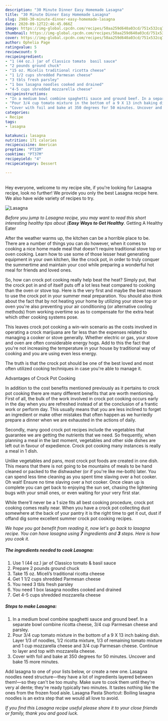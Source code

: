 ```yaml
---
description: "30 Minute Dinner Easy Homemade Lasagna"
title: "30 Minute Dinner Easy Homemade Lasagna"
slug: 2988-30-minute-dinner-easy-homemade-lasagna
date: 2020-09-12T22:46:45.066Z
image: https://img-global.cpcdn.com/recipes/50aa259d640a03cd/751x532cq70/lasagna-recipe-main-photo.jpg
thumbnail: https://img-global.cpcdn.com/recipes/50aa259d640a03cd/751x532cq70/lasagna-recipe-main-photo.jpg
cover: https://img-global.cpcdn.com/recipes/50aa259d640a03cd/751x532cq70/lasagna-recipe-main-photo.jpg
author: Ophelia Page
ratingvalue: 5
reviewcount: 9
recipeingredient:
- "1 (44 oz.) jar of Classico tomato  basil sauce"
- "2 pounds ground chuck"
- "15 oz. Micelis traditional ricotta cheese"
- "1 1/2 cups shredded Parmesan cheese"
- "3 tbls fresh parsley"
- "1 box lasagna noodles cooked and drained"
- "4-5 cups shredded mozzarella cheese"
recipeinstructions:
- "In a medium bowl combine spaghetti sauce and ground beef. In a separate bowl combine ricotta cheese, 3/4 cup Parmesan cheese and parsley."
- "Pour 3/4 cup tomato mixture in the bottom of a 9 X 13 inch baking dish. Layer 1/3 of noodles, 1/2 ricotta mixture, 1/3 of remaining tomato mixture and 1 cup mozzarella cheese and 3/4 cup Parmesan cheese. Continue to layer and top with mozzarella cheese."
- "Cover with foil and bake at 350 degrees for 50 minutes. Uncover and bake 15 more minutes."
categories:
- Recipe
tags:
- lasagna

katakunci: lasagna 
nutrition: 171 calories
recipecuisine: American
preptime: "PT33M"
cooktime: "PT37M"
recipeyield: "4"
recipecategory: Dessert

---
```

<br>
Hey everyone, welcome to my recipe site, if you're looking for Lasagna recipe, look no further! We provide you only the best Lasagna recipe here. We also have wide variety of recipes to try.
<br>


![Lasagna](https://img-global.cpcdn.com/recipes/50aa259d640a03cd/751x532cq70/lasagna-recipe-main-photo.jpg)

<i>Before you jump to Lasagna recipe, you may want to read this short interesting healthy tips about {<strong>Easy Ways to Get Healthy</strong>.</i>
Getting A Healthy Eater


After the weather warms up, the kitchen can be a horrible place to be. There are a number of things you can do however, when it comes to cooking a nice home made meal that doesn't require traditional stove top or oven cooking. Learn how to use some of those lesser heat generating equipment in your own kitchen, like the crock pot, in order to truly conquer the summertime and maintain your cool while preparing a wonderful hot meal for friends and loved ones.

So, how can crock pot cooking really help beat the heat? Simply put, that the crock pot in and of itself puts off a lot less heat compared to cooking than the oven or stove top. Here is the very first and maybe the best reason to use the crock pot in your summer meal preparation. You should also think about the fact that by not heating your home by utilizing your stove top or oven you're also preventing your air conditioning (or alternative cooling methods) from working overtime so as to compensate for the extra heat which other cooking systems pose.

This leaves crock pot cooking a win-win scenario as the costs involved in operating a crock marijuana are far less than the expenses related to managing a cooker or stove generally. Whether electric or gas, your stove and oven are often considerable energy hogs. Add to this the fact that you're not increasing the temperature in your house by traditional way of cooking and you are using even less energy.

 The truth is that the crock pot should be one of the best loved and most often utilized cooking techniques in case you're able to manage it.  

Advantages of Crock Pot Cooking

In addition to the cost benefits mentioned previously as it pertains to crock pot cooking there are many different benefits that are worth mentioning. First of all, the bulk of the work involved in crock pot cooking occurs early in the day when you are refreshed instead of at the conclusion of a frantic work or perform day. This usually means that you are less inclined to forget an ingredient or make other mistakes that often happen as we hurriedly prepare a dinner when we are exhausted in the actions of daily.

Secondly, many good crock pot recipes include the vegetables that guarantee we are getting the nutrients that we need. So frequently, when planning a meal in the last moment, vegetables and other side dishes are left out in favour of expedience. Crock pot cooking many instances is really a meal in 1 dish.

 Unlike vegetables and pans, most crock pot foods are created in one dish. This means that there is not going to be mountains of meals to be hand cleaned or packed to the dishwasher (or if you're like me-both) later. You can spend less time cleaning as you spent time slaving over a hot cooker. Oh wait! Ensure no time slaving over a hot cooker. Once clean up is complete you can get back to enjoying the sun set, chasing the lightening bugs with your small ones, or even waiting for your very first star.

While there'll never be a 1 size fits all best cooking procedure, crock pot cooking comes really near. When you have a crock pot collecting dust somewhere at the back of your pantry it is the right time to get it out, dust if offand dig some excellent summer crock pot cooking recipes.


<i>We hope you got benefit from reading it, now let's go back to lasagna recipe. You can have lasagna using <strong>7</strong> ingredients and <strong>3</strong> steps. Here is how you cook it.
</i>

##### The ingredients needed to cook Lasagna:

1. Use 1 (44 oz.) jar of Classico tomato &amp; basil sauce
1. Prepare 2 pounds ground chuck
1. Take 15 oz. Miceli’s traditional ricotta cheese
1. Get 1 1/2 cups shredded Parmesan cheese
1. You need 3 tbls fresh parsley
1. You need 1 box lasagna noodles cooked and drained
1. Get 4-5 cups shredded mozzarella cheese


##### Steps to make Lasagna:

1. In a medium bowl combine spaghetti sauce and ground beef. In a separate bowl combine ricotta cheese, 3/4 cup Parmesan cheese and parsley.
1. Pour 3/4 cup tomato mixture in the bottom of a 9 X 13 inch baking dish. Layer 1/3 of noodles, 1/2 ricotta mixture, 1/3 of remaining tomato mixture and 1 cup mozzarella cheese and 3/4 cup Parmesan cheese. Continue to layer and top with mozzarella cheese.
1. Cover with foil and bake at 350 degrees for 50 minutes. Uncover and bake 15 more minutes.


Add lasagna to one of your lists below, or create a new one. Lasagna noodles need structure—they have a lot of ingredients layered between them!—so they can&#39;t be too mushy. Make sure to cook them until they&#39;re very al dente; they&#39;re ready typically two minutes. It tastes nothing like the ones from the frozen food aisle. Lasagna Pasta Shortcut: Boiling lasagna noodles is an extra step that we would all love to avoid. 

<i>If you find this Lasagna recipe useful please share it to your close friends or family, thank you and good luck.</i>
